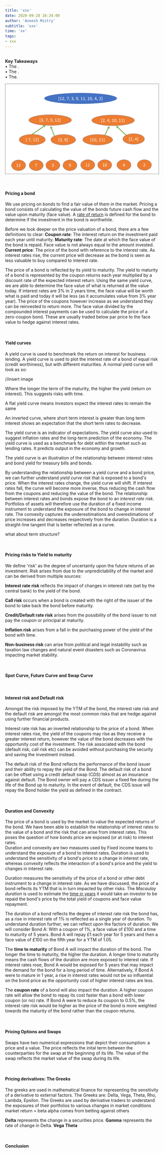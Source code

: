 ```yaml
---
title: 'xxx'
date: 2020-09-28 16:34:00
author: 'Aneesh Mistry'
subtitle: 'xxx'
time: 'xx'
tags:
- xxx
---
```

<br>
<strong>Key Takeaways</strong><br>
&#8226; The .<br>
&#8226; The .<br>
&#8226; The.<br>

![Merge sort step 2](../../src/images/011MergeSort2.png)


<br>
<h4>Pricing a bond</h4>
<p>
We use pricing on bonds to find a fair value of them in the market.
Pricing a bond consists of calculating the value of the bonds future cash flow and the value upon maturity (face value).
A <u>rate of return</u> is defined for the bond to determine if the investment in the bond is worthwhile.

</p>
<p>
Before we look deeper on the price valuation of a bond, there are a few definitions to clear:
<strong>Coupon rate</strong>: The interest return on the investment paid each year until maturity.
<strong>Maturity rate</strong>: The date at which the face value of the bond is repaid. Face value is not always equal to the amount invested.
<strong>Current price</strong>: The price of the bond with reference to the interest rate. As interest rates rise, the current price will decrease as the bond is seen as less valuable to buy compared to interest rate.
</p>
<p>
The price of a bond is reflected by its yield to maturity. The yield to maturity of a bond is represented by the coupon returns each year multiplied by a discount rate of the expected interest return. 
Using the same yield curve, we are able to determine the face value of what is returned at the value today. If interest rates are 3% in 2 years time, the face value will be worth what is paid and today it will be less (as it accumulates value from 3% year year).
The price of the coupons however increase as we understand they can be reinvested to return more. 
The face value divided by the compounded interest payments can be used to calculate the price of a zero-coupon bond. These are usually traded below par price to the face value to hedge against interest rates. 
</p>
<br>
<h4>Yield curves</h4>
<p>
A yield curve is used to benchmark the return on interest for business lending. 
A yield curve is used to plot the interest rate of a bond of equal risk (credit worthiness), but with different maturities.
A normal yield curve will look as so:

//insert image

Where the  longer the term of the maturity, the higher the yield (return on interest). This suggests risks with time. 

A flat yield curve means investors expect the interest rates to remain the same 

An inverted curve, where short term interest is greater than long term interest shows an expectation that the short term rates to decrease.

The yield curve is an indicator of expectations. 
The yield curve also used to suggest inflation rates and the long-term prediction of the economy. 
The yield curve is used as a benchmark for debt within the market such as lending rates. It predicts output in the economy and growth. 

</p>
<p>
The yield curve is an illustration of the relationship between interest rates and bond yield for treasury bills and bonds. 
</p>
<p>
By understanding the relationship between a yield curve and a bond price, we can further understand <i>yield curve risk</i> that is exposed to a bond's price.
When the interest rates change, the yield curve will shift. If interest rates fall, the curve will become more inverse, thus reducing the cash flow from the coupons and reducing the value of the bond.
The relationship between interest rates and bonds expose the bond to an <i>interest rate risk</i>. Portfolios of assets will therefore use the duration of a fixed income instrument to understand the exposure of the
bond to change in interest rate. The convexity captures the underestimations and overestimations of price increases and decreases respectively from the duration. Duration is a straight-line tangent that is better
reflected as a curve. 
</p>


what about term structure?

<br>
<h4>Pricing risks to Yield to maturity</h4>
<p>
We define 'risk' as the degree of uncertainty upon the future returns of an investment. Risk arises from due to the unpredictability of the market and can be derived from multiple sources:
</p>
<p>
<strong>Interest rate risk</strong> reflects the impact of changes in interest rate (set by the central bank) to the yield of the bond.<br>
</p>
<p>
<strong>Call risk</strong> occurs when a bond is created with the right of the issuer of the bond to take back the bond before maturity.<br>
</p>
<p>
<strong>Credit/Default rate risk</strong> arises from the possibility of the bond issuer to not pay the coupon or principal at maturity.<br>
</p>
<p>
<strong>Inflation risk</strong> arises from a fall in the purchasing power of the yield of the bond with time.<br>
</p>
<p>
<strong>Non-business risk</strong> can arise from political and legal instability such as taxation law changes and natural event disasters such as Coronavirus impacting market stability.
</p>


<br>
<h4>Spot Curve, Future Curve and Swap Curve</h4>
<p>

</p>

<br>
<h4>Interest risk and Default risk</h4>
<p>
Amongst the risk imposed by the YTM of the bond, the interest rate risk and the default risk are amongst the most common risks that are hedge against using further financial products.
</p>
<p>
Interest rate risk has an inverted relationship to the price of a bond. When interest rates rise, the yield of the coupons may rise as they receive a greater interest return, however the value of the bond decreases with the opportunity cost of the investment. The risk associated with the bond (default risk, call risk etc) can be avoided without purchasing the security and saving the investment instead. 
</p>
<p>
The default risk of the Bond reflects the performance of the bond issuer and their ability to repay the yield of the Bond. The default risk of a bond can be offset using a credit default swap (CDS) almost as an insurance against default. The Bond owner will pay a CDS issuer a fixed fee during the life of the Bond up to maturity. In the event of default, the CDS issue will repay the Bond holder the yield as defined in the contract. 
</p>
<p>

</p>
<br>
<h4>Duration and Convexity</h4>
<p>
The price of a bond is used by the market to value the expected returns of the bond. We have been able to establish the relationship of interest rates to the value of a bond and the risk that can arise from interest rates. 
This poses the question of how bonds price are exposed (or at risk) to interest rates.<br>
Duration and convexity are two measures used by Fixed income teams to understand the exposure of a bond to interest rates. Duration is used to understand the sensitivity of a bond's price to a
change in interest rate, whereas convexity reflects the interaction of a bond's price and the yield to changes in interest rate. 
</p>
<p>
Duration measures the sensitivity of the price of a bond or other debt instrument to a change in interest rate. As we have discussed, the price of a bond reflects its YTM that is in turn impacted by other risks. 
The <i>Macaulay duration</i> is used to estimate the <u>time in years</u> it would take an investor to be repaid the bond's price by the total yield of coupons and face value repayment.
</p>
<p>
The duration of a bond reflects the degree of interest rate risk the bond has, as a rise in interest rate of 1% is reflected as a single year of duration. To understand duration further, we can reflect upon the factors of duration.
We will consider Bond A: With a coupon of 1%, a face value of £100 and a time to maturity of 5 years. 
Bond A will repay £1 each year for 5 years and then a face value of £100 on the fifth year for a YTM of 1.05.
</p>
<p>
The <strong>time to maturity</strong> of Bond A will impact the duration of the bond. The longer the time to maturity, the higher the duration. A longer time to maturity means the cash flows of the duration are more exposed to interest rate. If interest rates rose, Bond A would be exposed for 5 years that may impact the demand for the bond for a long period of time. Alternatively, if Bond A were to mature in 1 year, a rise in interest rates would not be so influential on the bond price as the opportunity cost of higher interest rates are less.
</p>
<p>
The <strong>coupon rate</strong> of a bond will also impact the duration. A higher coupon rate will allow the bond to repay its cost faster than a bond with lower coupon (or no) rate. If Bond A were to reduce its coupon to 0.5%, the interest rate risk would be higher as the price of the bond is more weighted towards the maturity of the bond rather than the coupon returns. 
</p>
<br>
<h4>Pricing Options and Swaps</h4>
<p>
Swaps have two numerical expressions that depict their consumption: a price and a value. 
The price reflects the inital term between the counterparties for the swap at the beginning of its life.
The value of the swap reflects the market value of the swap during its life.
</p>

<br>
<h4>Pricing derivatives: The Greeks</h4>
<p>
The greeks are used in mathematical finance for representing the sensitivity of a derivative to external factors. 
The Greeks are: Delta, Vega, Theta, Rho, Lambda, Epsilon.
The Greeks are used by derivative traders to understand the exposures of their portfolios to various changes in market conditions
market return = beta
alpha comes from betting against others

</p>
<p>
<strong>Delta</strong> represents the change in a securities price.
<strong>Gamma</strong> represents the rate of change in Delta.
<strong>Vega</strong> 
<strong>Theta</strong> 
</p>
<br>
<h4>Conclusion</h4>
<p>


</p>
